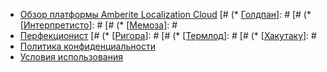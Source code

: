 * [Обзор платформы Amberite Localization Cloud](README.md)
[# (* [Голдпан](goldpan.md)]: #
[# (* [[Интерпретисто](interpretisto.md)]: #
[# (* [[Мемоза](memose.md)]: #
* [Перфекционист](perfectionist.md)
[# (* [[Ригора](rigora.md)]: #
[# (* [[Термлод](termlode.md)]: #
[# (* [[Хакутаку](hakutaku.md)]: #
* [Политика конфиденциальности](privacypolicy.md)
* [Условия использования](termsofuse.md)
